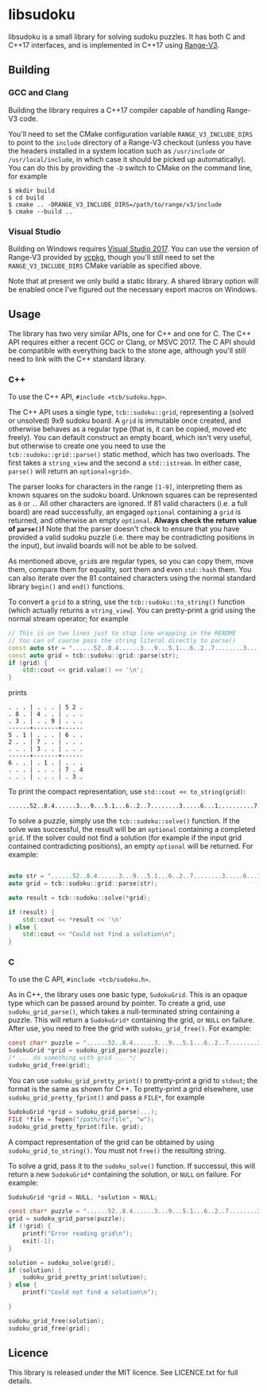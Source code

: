 # libsudoku

libsudoku is a small library for solving sudoku puzzles. It has both C and C++17 interfaces, and is implemented in C++17 using [Range-V3](https://github.com/ericniebler/range-v3/).

## Building ##

### GCC and Clang ###

Building the library requires a C++17 compiler capable of handling Range-V3 code.

You'll need to set the CMake configuration variable `RANGE_V3_INCLUDE_DIRS` to point to the `include` directory of a Range-V3 checkout (unless you have the headers installed in a system location such as `/usr/include` or `/usr/local/include`, in which case it should be picked up automatically). You can do this by providing the `-D` switch to CMake on the command line, for example

```
$ mkdir build
$ cd build
$ cmake .. -DRANGE_V3_INCLUDE_DIRS=/path/to/range/v3/include
$ cmake --build ..
```

### Visual Studio ###

Building on Windows requires [Visual Studio 2017](https://www.visualstudio.com/vs/visual-studio-2017-rc/). You can use the version of Range-V3 provided by [vcpkg](https://github.com/Microsoft/vcpkg/), though you'll still need to set the `RANGE_V3_INCLUDE_DIRS` CMake variable as specified above.

Note that at present we only build a static library. A shared library option will be enabled once I've figured out the necessary export macros on Windows.

## Usage ##

The library has two very similar APIs, one for C++ and one for C. The C++ API requires either a recent GCC or Clang, or MSVC 2017. The C API should be compatible with everything back to the stone age, although you'll still need to link with the C++ standard library.

### C++ ###

To use the C++ API, `#include <tcb/sudoku.hpp>`.

The C++ API uses a single type, `tcb::sudoku::grid`, representing a (solved or unsolved) 9x9 sudoku board. A `grid` is immutable once created, and otherwise behaves as a regular type (that is, it can be copied, moved etc freely). You can default construct an empty board, which isn't very useful, but otherwise to create one you need to use the `tcb::sudoku::grid::parse()` static method, which has two overloads. The first takes a `string_view` and the second a `std::istream`. In either case, `parse()` will return an `optional<grid>`.

The parser looks for characters in the range `[1-9]`, interpreting them as known squares on the sudoku board. Unknown squares can be represented as `0` or `.`. All other characters are ignored. If 81 valid characters (i.e. a full board) are read successfully, an engaged `optional` containing a `grid` is returned, and otherwise an empty `optional`. **Always check the return value of `parse()`!** Note that the parser doesn't check to ensure that you have provided a valid sudoku puzzle (i.e. there may be contradicting positions in the input), but invalid boards will not be able to be solved.

As mentioned above, `grid`s are regular types, so you can copy them, move them, compare them for equality, sort them and even `std::hash` them. You can also iterate over the 81 contained characters using the normal standard library `begin()` and `end()` functions. 

To convert a `grid` to a string, use the `tcb::sudoku::to_string()` function (which actually returns a `string_view`). You can pretty-print a grid using the normal stream operator; for example

```cpp
// This is on two lines just to stop line wrapping in the README
// You can of course pass the string literal directly to parse()
const auto str = "......52..8.4......3...9...5.1...6..2..7........3.....6...1..........7.4.......3.";
const auto grid = tcb::sudoku::grid::parse(str);
if (grid) {
    std::cout << grid.value() << '\n';
}
```

prints

```
. . . | . . . | 5 2 .
. 8 . | 4 . . | . . .
. 3 . | . . 9 | . . .
------+-------+------
5 . 1 | . . . | 6 . .
2 . . | 7 . . | . . .
. . . | 3 . . | . . .
------+-------+------
6 . . | . 1 . | . . .
. . . | . . . | 7 . 4
. . . | . . . | . 3 .
```

To print the compact representation, use  `std::cout << to_string(grid)`:

```
......52..8.4......3...9...5.1...6..2..7........3.....6...1..........7.4.......3.
```

To solve a puzzle, simply use the `tcb::sudoku::solve()` function. If the solve was successful, the result will be an `optional` containing a completed `grid`. If the solver could not find a solution (for example if the input grid contained contradicting positions), an empty `optional` will be returned. For example:

```cpp

auto str = "......52..8.4......3...9...5.1...6..2..7........3.....6...1..........7.4.......3."s;
auto grid = tcb::sudoku::grid::parse(str);

auto result = tcb::sudoku::solve(*grid);

if (result) {
    std::cout << *result << '\n'
} else {
    std::cout << "Could not find a solution\n";
}
```

### C ###

To use the C API, `#include <tcb/sudoku.h>`.

As in C++, the library uses one basic type, `SudokuGrid`. This is an opaque type which can be passed around by pointer. To create a grid, use `sudoku_grid_parse()`, which takes a null-terminated string containing a puzzle. This will return a `SudokuGrid*` containing the grid, or `NULL` on failure. After use, you need to free the grid with `sudoku_grid_free()`. For example:

```C
const char* puzzle = "......52..8.4......3...9...5.1...6..2..7........3.....6...1..........7.4.......3.";
SudokuGrid *grid = sudoku_grid_parse(puzzle);
/* ... do something with grid ... */
sudoku_grid_free(grid);
```

You can use `sudoku_grid_pretty_print()` to pretty-print a grid to `stdout`; the format is the same as shown for C++. To pretty-print a grid elsewhere, use `sudoku_grid_pretty_fprint()` and pass a `FILE*`, for example

```C
SudokuGrid *grid = sudoku_grid_parse(...);
FILE *file = fopen("/path/to/file", "w");
sudoku_grid_pretty_fprint(file, grid);
```

A compact representation of the grid can be obtained by using `sudoku_grid_to_string()`. You must not `free()` the resulting string.

To solve a grid, pass it to the `sudoku_solve()` function. If successul, this will return a new `SudokuGrid*` containing the solution, or `NULL` on failure. For example:

```C
SudokuGrid *grid = NULL, *solution = NULL;

const char* puzzle = "......52..8.4......3...9...5.1...6..2..7........3.....6...1..........7.4.......3.";
grid = sudoku_grid_parse(puzzle);
if (!grid) {
    printf("Error reading grid\n");
    exit(-1);
}

solution = sudoku_solve(grid);
if (solution) {
    sudoku_grid_pretty_print(solution);
} else {
    printf("Could not find a solution\n");

}

sudoku_grid_free(solution);
sudoku_grid_free(grid);
```
## Licence ##

This library is released under the MIT licence. See LICENCE.txt for full details.
